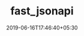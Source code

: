 ---
title: "fast_jsonapi"
date: 2019-06-16T17:46:40+05:30
type: "organisations"
org_name: "HashiCorp"
repo_desc: "A lightning fast JSON:API serializer for Ruby Objects."
repo_link: https://github.com/hashicorp/fast_jsonapi


---